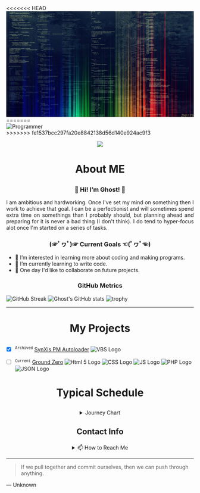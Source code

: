 <picture>
<<<<<<< HEAD
  <img style="display: block; margin-left: auto; margin-right: auto; max-width: 100%;" type="image/jpg" src="/img/40618.jpg" alt="Programmer" />
=======
  <img style="display: block; margin-left: auto; margin-right: auto; max-width: 100%;" src="https://getwallpapers.com/wallpaper/full/7/0/0/40592.jpg" alt="Programmer" />
>>>>>>> fe1537bcc297fa20e8842138d56d140e924ac9f3
</picture>

<p align="center">
  <a href="https://skillicons.dev">
    <img src="https://skillicons.dev/icons?i=vscode,github,html,css,js,php,md" />
  </a>
</p>

# <p align="center">About ME</p>
### <p align="center">👋 Hi! I’m Ghost! :ghost:</p>

<p align="justify">I am ambitious and hardworking. Once I've set my mind on something then I work to achieve that goal. I can be a perfectionist and will sometimes spend extra time on somethings than I probably should, but planning ahead and preparing for it is never a bad thing (I don't think). I do tend to hyper-focus alot once I'm started on a series of tasks.</p>

### <p align="center">(☞ﾟヮﾟ)☞ Current Goals ☜(ﾟヮﾟ☜)</p>

- 👀 I’m interested in learning more about coding and making programs.
- 🌱 I’m currently learning to write code.
- 💞️ One day I'd like to collaborate on future projects.

### <p align="center">GitHub Metrics</p>
![GitHub Streak](https://github-readme-streak-stats.herokuapp.com?user=ghostridr&theme=cobalt&date_format=j%20M%5B%20Y%5D&background=000000&border=7536B2&stroke=9243DD&ring=89502D&fire=FF9554&currStreakNum=D280FF&sideNums=BC52FF&currStreakLabel=64EAE2&sideLabels=48A8A2&dates=A42EE5) ![Ghost's GitHub stats](https://github-readme-stats.vercel.app/api?username=ghostridr&theme=tokyonight&show_icons=true)
![trophy](https://github-profile-trophy.vercel.app/?username=ghostridr&theme=onedark)

---

# <p align="center">My Projects</p>

- [x] <sup>`Archived`</sup> [SynXis PM Autoloader](https://github.com/Ghostridr/SynXis) <img src="https://devstart.pl/uploads/monthly_2015_09/logo-vbscript.png.fcad28e12c233fb00040d2e2f3f2cefb.png" alt="VBS Logo" height="30"/>

- [ ] <sup>`Current`</sup> [Ground Zero](https://github.com/Ghostridr/Ground-Zero) <img src="https://woz-u.com/wp-content/uploads/2021/05/HTML_badge-e1621362573572.png" alt="Html 5 Logo" height="30"/> <img src="https://woz-u.com/wp-content/uploads/2021/05/CSS_badge-e1621362586766.png" alt="CSS Logo" height="30"/> <img src="https://woz-u.com/wp-content/uploads/2021/05/Javascript_badge-e1621875646174.png" alt="JS Logo" height="30"/> <img src="https://pngimg.com/uploads/php/php_PNG49.png" alt="PHP Logo" height="30"/> <img src="https://dwglogo.com/wp-content/uploads/2017/09/JSON_vector_logo.png" alt="JSON Logo" height="30" />

# <p align="center">Typical Schedule</p>

<details align="center">
<summary>Journey Chart</summary>
  
```mermaid
journey
    title Typical Schedule
    section Work Day
        Wake Up: 2: Ghost
        Get to Work 3p: 3: Ghost
        Try to learn code: 5: Ghost
        Get off Work 11p: 4: Ghost
        Go Home: 5: Ghost
    section Off Day
        Wake UP: 3: Ghost
        Chores: 2: Ghost
        Learn code: 5: Ghost
        Work on code: 5: Ghost
        Game some or relax: 5: Ghost
        Go to Sleep: 4: Ghost
```
  
</details>

## <p align="center">Contact Info</p>

<details align="center">
<summary>📫 How to Reach Me</summary>
<p>

Platform|Tag
:---:|:---:
[Discord](https://support.discord.com/hc/en-us/articles/218344397-How-do-I-add-my-friend-to-my-friends-list-) | [ ]#0001
[Telegram](https://t.me/Ghostridr01) | Ghostridr01

</p>
</details>

---
> If we pull together and commit ourselves, then we can push through anything.

— Unknown

<!---
Ghostridr/Ghostridr is a ✨ special ✨ repository because its `README.md` (this file) appears on your GitHub profile.
You can click the Preview link to take a look at your changes.
--->

